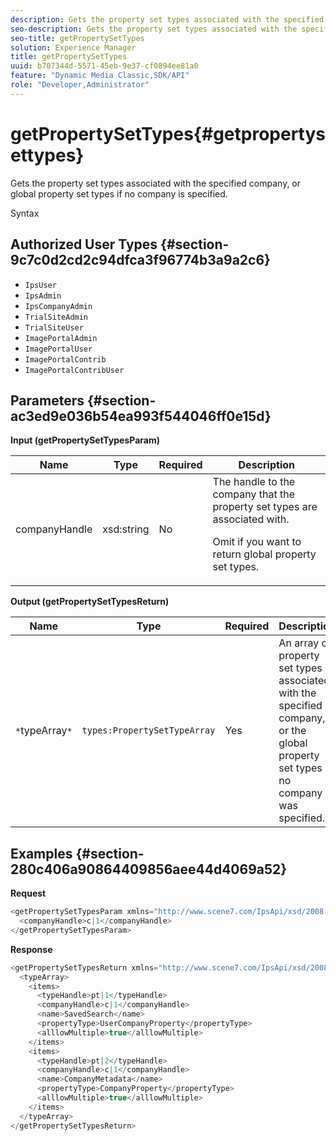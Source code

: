 ```yaml
---
description: Gets the property set types associated with the specified company, or global property set types if no company is specified.
seo-description: Gets the property set types associated with the specified company, or global property set types if no company is specified.
seo-title: getPropertySetTypes
solution: Experience Manager
title: getPropertySetTypes
uuid: b707344d-5571-45eb-9e37-cf0894ee81a0
feature: "Dynamic Media Classic,SDK/API"
role: "Developer,Administrator"
---
```


# getPropertySetTypes{#getpropertysettypes}

Gets the property set types associated with the specified company, or global property set types if no company is specified.

 Syntax 

## Authorized User Types {#section-9c7c0d2cd2c94dfca3f96774b3a9a2c6}

* `IpsUser` 
* `IpsAdmin` 
* `IpsCompanyAdmin` 
* `TrialSiteAdmin` 
* `TrialSiteUser` 
* `ImagePortalAdmin` 
* `ImagePortalUser` 
* `ImagePortalContrib` 
* `ImagePortalContribUser`

## Parameters {#section-ac3ed9e036b54ea993f544046ff0e15d}

**Input (getPropertySetTypesParam)** 

<table id="table_2590368FEEF04AD4B074412CBBA90F88"> 
 <thead> 
  <tr> 
   <th colname="col1" class="entry"> Name </th> 
   <th colname="col2" class="entry"> Type </th> 
   <th colname="col3" class="entry"> Required </th> 
   <th colname="col4" class="entry"> Description </th> 
  </tr> 
 </thead>
 <tbody> 
  <tr> 
   <td colname="col1"> <span class="codeph"> <span class="varname"> companyHandle</span> </span> </td> 
   <td colname="col2"> <span class="codeph"> xsd:string</span> </td> 
   <td colname="col3"> No </td> 
   <td colname="col4">The handle to the company that the property set types are associated with. <p>Omit if you want to return global property set types. </p> </td> 
  </tr> 
 </tbody> 
</table>

**Output (getPropertySetTypesReturn)** 

|  Name  | Type  | Required  | Description  |
|---|---|---|---|
|  `*`typeArray`*`  | `types:PropertySetTypeArray`  | Yes  | An array of property set types associated with the specified company, or the global property set types if no company was specified.  |

## Examples {#section-280c406a90864409856aee44d4069a52}

**Request** 

```java
<getPropertySetTypesParam xmlns="http://www.scene7.com/IpsApi/xsd/2008-01-15">
  <companyHandle>c|1</companyHandle>
</getPropertySetTypesParam>
```

**Response** 

```java
<getPropertySetTypesReturn xmlns="http://www.scene7.com/IpsApi/xsd/2008-01-15">
  <typeArray>
    <items>
      <typeHandle>pt|1</typeHandle>
      <companyHandle>c|1</companyHandle>
      <name>SavedSearch</name>
      <propertyType>UserCompanyProperty</propertyType>
      <alllowMultiple>true</alllowMultiple>
    </items>
    <items>
      <typeHandle>pt|2</typeHandle>
      <companyHandle>c|1</companyHandle>
      <name>CompanyMetadata</name>
      <propertyType>CompanyProperty</propertyType>
      <alllowMultiple>true</alllowMultiple>
    </items>
  </typeArray>
</getPropertySetTypesReturn>
```

